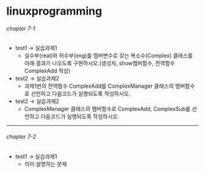# linuxprogramming

###### chapter 7-1
* test1 -> 실습과제1
  * 실수부(real)와 허수부(img)를 멤버변수로 갖는 복소수(Complex) 클래스를 아래 결과가 나오도록 구현하시오.(생성자, show멤버함수, 전역함수 ComplexAdd 작성)
* test2 -> 실습과제2
  * 과제1번의 전역함수 ComplexAdd를 ComplexManager 클래스의 멤버함수로 선언하고 다음코드가 실행되도록 작성하시오.
* test2 -> 실습과제2
  * ComplexManager 클래스의 멤버함수로 ComplexAdd, ComplexSub를 선언하고 다음코드가 실행되도록 작성하시오.

---

###### chapter 7-2
* test1 -> 실습과제1
  * 의미 설명하는 문제
